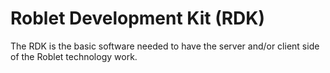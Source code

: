 # Roblet Development Kit (RDK)

The RDK is the basic software needed to have the server and/or client side of the Roblet technology work.
